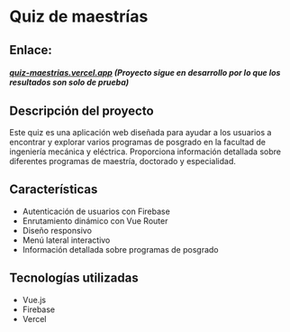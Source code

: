 # Quiz de maestrías

## Enlace: 
##### [quiz-maestrias.vercel.app](https://quiz-maestrias.vercel.app) (Proyecto sigue en desarrollo por lo que los resultados son solo de prueba)
## Descripción del proyecto
Este quiz es una aplicación web diseñada para ayudar a los usuarios a encontrar y explorar varios programas de posgrado en la facultad de ingeniería mecánica y eléctrica. Proporciona información detallada sobre diferentes programas de maestría, doctorado y especialidad.

## Características
- Autenticación de usuarios con Firebase
- Enrutamiento dinámico con Vue Router
- Diseño responsivo
- Menú lateral interactivo
- Información detallada sobre programas de posgrado

## Tecnologías utilizadas
- Vue.js
- Firebase
- Vercel

